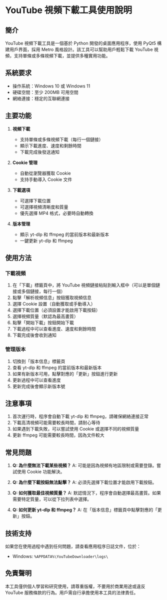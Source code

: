 # YouTube 視頻下載工具使用說明

## 簡介

YouTube 視頻下載工具是一個基於 Python 開發的桌面應用程序，使用 PyQt5 構建用戶界面，採用 Metro 風格設計。該工具可以幫助用戶輕鬆下載 YouTube 視頻，支持單條或多條視頻下載，並提供多種實用功能。

## 系統要求

- 操作系統：Windows 10 或 Windows 11
- 硬碟空間：至少 200MB 可用空間
- 網絡連接：穩定的互聯網連接

## 主要功能

1. **視頻下載**
   - 支持單條或多條視頻下載（每行一個鏈接）
   - 顯示下載進度、速度和剩餘時間
   - 下載完成後發送通知

2. **Cookie 管理**
   - 自動從瀏覽器獲取 Cookie
   - 支持手動導入 Cookie 文件

3. **下載選項**
   - 可選擇下載位置
   - 可選擇視頻清晰度和質量
   - 優先選擇 MP4 格式，必要時自動轉換

4. **版本管理**
   - 顯示 yt-dlp 和 ffmpeg 的當前版本和最新版本
   - 一鍵更新 yt-dlp 和 ffmpeg

## 使用方法

### 下載視頻

1. 在「下載」標籤頁中，將 YouTube 視頻鏈接粘貼到輸入框中（可以是單個鏈接或多個鏈接，每行一個）
2. 點擊「解析視頻信息」按鈕獲取視頻信息
3. 選擇 Cookie 設置（自動獲取或手動導入）
4. 選擇下載位置（必須設置才能啟用下載按鈕）
5. 選擇視頻質量（默認為最高畫質）
6. 點擊「開始下載」按鈕開始下載
7. 下載過程中可以查看進度、速度和剩餘時間
8. 下載完成後會收到通知

### 管理版本

1. 切換到「版本信息」標籤頁
2. 查看 yt-dlp 和 ffmpeg 的當前版本和最新版本
3. 如果有新版本可用，點擊對應的「更新」按鈕進行更新
4. 更新過程中可以查看進度
5. 更新完成後會顯示新版本號

## 注意事項

1. 首次運行時，程序會自動下載 yt-dlp 和 ffmpeg，請確保網絡連接正常
2. 下載高清視頻可能需要較長時間，請耐心等待
3. 如果遇到下載失敗，可以嘗試使用 Cookie 或選擇不同的視頻質量
4. 更新 ffmpeg 可能需要較長時間，因為文件較大

## 常見問題

1. **Q: 為什麼無法下載某些視頻？**
   A: 可能是因為視頻有地區限制或需要登錄。嘗試使用 Cookie 功能解決。

2. **Q: 為什麼下載按鈕無法點擊？**
   A: 必須先選擇下載位置才能啟用下載按鈕。

3. **Q: 如何獲取最佳視頻質量？**
   A: 默認情況下，程序會自動選擇最高畫質。如果需要特定質量，可以從下拉列表中選擇。

4. **Q: 如何更新 yt-dlp 和 ffmpeg？**
   A: 在「版本信息」標籤頁中點擊對應的「更新」按鈕。

## 技術支持

如果您在使用過程中遇到任何問題，請查看應用程序日誌文件，位於：
- Windows: `%APPDATA%\YouTubeDownloader\logs\`

## 免責聲明

本工具僅供個人學習和研究使用，請尊重版權，不要用於商業用途或違反 YouTube 服務條款的行為。用戶需自行承擔使用本工具的法律責任。
